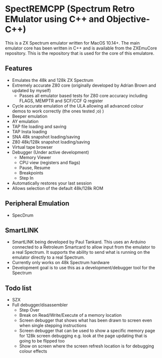 # SpectREMCPP (Spectrum Retro EMulator using C++ and Objective-C++) 

This is a ZX Spectrum emulator written for MacOS 10.14+. The main emulator core has been written in C++ and is available from the ZXEmuCore repository. This is the repository that is used for the core of this emulatore.

## Features

- Emulates the 48k and 128k ZX Spectrum
- Extremely accurate Z80 core (originally developed by Adrian Brown and updated by myself)
  - Passes all emulator based tests for Z80 core accuracy including FLAGS, MEMPTR and SCF/CCF Q register
- Cycle accurate emulation of the ULA allowing all advanced colour demos to work correctly (the ones tested ;o) )
- Beeper emulation
- AY emulation
- TAP file loading and saving
- TAP Insta loading
- SNA 48k snapshot loading/saving
- Z80 48k/128k snapshot loading/saving
- Virtual tape browser
- Debugger (Under active development)
  - Memory Viewer
  - CPU view (registers and flags)
  - Pause, Resume
  - Breakpoints
  - Step In
- Automatically restores your last session
- Allows selection of the default 48k/128k ROM

## Peripheral Emulation

- SpecDrum

## SmartLINK

- SmartLINK being developed by Paul Tankard. This uses an Arduino connected to a Retroleum Smartcard to allow input from the emulator to a real Spectrum. It supports the ability to send what is running on the emulator directly to a real Spectrum.
- Currently only works on 48k Spectrum hardware
- Development goal is to use this as a development/debugger tool for the Spectrum

## Todo list

- SZX
- Full debugger/disassembler
  - Step Over
  - Break on Read/Write/Execute of a memory location
  - Screen debugger that shows what has been drawn to screen even when single stepping instructions
  - Screen debugger that can be used to show a specific memory page for 128k screen debugging e.g. look at the page updating that is going to be flipped too
  - Show on screen where the screen refresh location is for debugging colour effects

